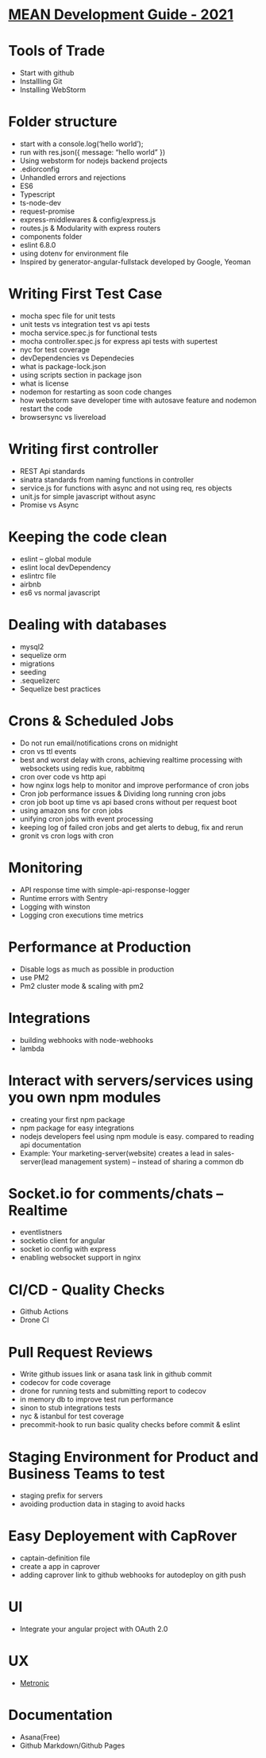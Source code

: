 # [MEAN Development Guide - 2021](https://manjeshpv.github.io/mean-development-guide-2021/)

# Tools of Trade
- Start with github
- Installling Git
- Installing WebStorm

# Folder structure
- start with a console.log(‘hello world’);
- run with res.json({ message: “hello world” })
- Using webstorm for nodejs backend projects
- .ediorconfig
- Unhandled errors and rejections
- ES6
- Typescript
- ts-node-dev
- request-promise
- express-middlewares & config/express.js
- routes.js & Modularity with express routers
- components folder
- eslint 6.8.0
- using dotenv for environment file
- Inspired by generator-angular-fullstack developed by Google, Yeoman

# Writing First Test Case
- mocha spec file for unit tests
- unit tests vs integration test vs api tests
- mocha service.spec.js for functional tests
- mocha controller.spec.js for express api tests with supertest
- nyc for test coverage
- devDependencies vs Dependecies
- what is package-lock.json
- using scripts section in package json
- what is license
- nodemon for restarting as soon code changes
- how webstorm save developer time with autosave feature and nodemon restart the code
- browsersync vs livereload

# Writing first controller
- REST Api standards
- sinatra standards from naming functions in controller
- service.js for functions with async and not using req, res objects
- unit.js for simple javascript without async
- Promise vs Async

# Keeping the code clean
- eslint – global module
- eslint local devDependency
- eslintrc file
- airbnb
- es6 vs normal javascript

# Dealing with databases
- mysql2
- sequelize orm
- migrations
- seeding
- .sequelizerc
- Sequelize best practices

# Crons & Scheduled Jobs
- Do not run email/notifications crons on midnight
- cron vs ttl events
- best and worst delay with crons, achieving realtime processing with websockets using redis kue, rabbitmq
- cron over code vs http api
- how nginx logs help to monitor and improve performance of cron jobs
- Cron job performance issues & Dividing long running cron jobs
- cron job boot up time vs api based crons without per request boot
- using amazon sns for cron jobs
- unifying cron jobs with event processing
- keeping log of failed cron jobs and get alerts to debug, fix and rerun
- gronit vs cron logs with cron

# Monitoring
- API response time with simple-api-response-logger
- Runtime errors with Sentry
- Logging with winston
- Logging cron executions time metrics

# Performance at Production
- Disable logs as much as possible in production
- use PM2
- Pm2 cluster mode & scaling with pm2

# Integrations
- building webhooks with node-webhooks
- lambda

# Interact with servers/services using you own npm modules
- creating your first npm package
- npm package for easy integrations
- nodejs developers feel using npm module is easy. compared to reading api documentation
- Example: Your marketing-server(website) creates a lead in sales-server(lead management system) – instead of sharing a common db

# Socket.io for comments/chats – Realtime
- eventlistners
- socketio client for angular
- socket io config with express
- enabling websocket support in nginx

# CI/CD - Quality Checks
- Github Actions
- Drone CI

# Pull Request Reviews
- Write github issues link or asana task link in github commit
- codecov for code coverage
- drone for running tests and submitting report to codecov
- in memory db to improve test run performance
- sinon to stub integrations tests
- nyc & istanbul for test coverage
- precommit-hook to run basic quality checks before commit & eslint


# Staging Environment for Product and Business Teams to test
- staging prefix for servers
- avoiding production data in staging to avoid hacks

# Easy Deployement with CapRover
- captain-definition file
- create a app in caprover
- adding caprover link to github webhooks for autodeploy on gith push

# UI
- Integrate your angular project with OAuth 2.0

# UX
- [Metronic](https://keenthemes.com/metronic/)

# Documentation
- Asana(Free)
- Github Markdown/Github Pages
